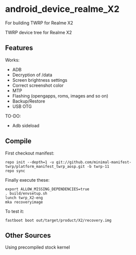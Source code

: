# android_device_realme_X2
For building TWRP for Realme X2

TWRP device tree for Realme X2

## Features

Works:

- ADB
- Decryption of /data
- Screen brightness settings
- Correct screenshot color
- MTP
- Flashing (opengapps, roms, images and so on)
- Backup/Restore
- USB OTG

TO-DO:

- Adb sideload

## Compile

First checkout manifest:

```
repo init --depth=1 -u git://github.com/minimal-manifest-twrp/platform_manifest_twrp_aosp.git -b twrp-11
repo sync
```
Finally execute these:

```
export ALLOW_MISSING_DEPENDENCIES=true
. build/envsetup.sh
lunch twrp_X2-eng
mka recoveryimage
```

To test it:

```
fastboot boot out/target/product/X2/recovery.img
```

## Other Sources

Using precompiled stock kernel
